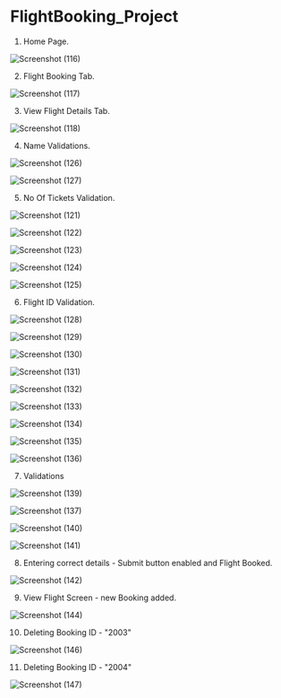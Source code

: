 # FlightBooking_Project

1. Home Page.

![Screenshot (116)](https://user-images.githubusercontent.com/65679586/137981053-2b0865cf-f934-419d-b13c-88c2e30e6314.png)

2. Flight Booking Tab.

![Screenshot (117)](https://user-images.githubusercontent.com/65679586/137981223-1bbc40a7-3ca4-4de7-90b7-c9e06110bc33.png)

3. View Flight Details Tab.

![Screenshot (118)](https://user-images.githubusercontent.com/65679586/137981276-10735463-17c7-4cf9-bfdd-0d1e59bf4064.png)

4. Name Validations.

![Screenshot (126)](https://user-images.githubusercontent.com/65679586/137981511-d5bfaa4c-d4d9-422d-aa24-6003f90a55eb.png)

![Screenshot (127)](https://user-images.githubusercontent.com/65679586/137981542-955ee4ae-c4b1-4c2a-88e0-ead3055ead2f.png)

5. No Of Tickets Validation.

![Screenshot (121)](https://user-images.githubusercontent.com/65679586/137981651-8865efe2-3ac8-4cc9-a0f6-529744f169a9.png)

![Screenshot (122)](https://user-images.githubusercontent.com/65679586/137981673-1e909ff2-0419-436b-b2c2-37c269d60161.png)

![Screenshot (123)](https://user-images.githubusercontent.com/65679586/137981695-836cc893-47df-411d-9365-890240fc5ed3.png)

![Screenshot (124)](https://user-images.githubusercontent.com/65679586/137981719-1b733b23-db14-4716-a84b-49cada2b5afd.png)

![Screenshot (125)](https://user-images.githubusercontent.com/65679586/137981737-ed454de1-64e6-407c-a164-3cc261eb44b1.png)

6. Flight ID Validation.

![Screenshot (128)](https://user-images.githubusercontent.com/65679586/137981800-2d0df2de-1ad2-46d0-b947-10be6fb0a31e.png)

![Screenshot (129)](https://user-images.githubusercontent.com/65679586/137981834-668152eb-f029-49c9-b93a-dd80aeb52eab.png)

![Screenshot (130)](https://user-images.githubusercontent.com/65679586/137981861-84d16f64-fba2-4876-920f-3af1df99c8f4.png)

![Screenshot (131)](https://user-images.githubusercontent.com/65679586/137981882-d124c8d9-a3a2-4b56-8d44-99d5993fdf58.png)

![Screenshot (132)](https://user-images.githubusercontent.com/65679586/137981905-ed9aa30e-7563-472d-8ef0-22d6fe86584d.png)

![Screenshot (133)](https://user-images.githubusercontent.com/65679586/137981923-e5eb0db6-dffa-4deb-baae-f2598e2ddbbf.png)

![Screenshot (134)](https://user-images.githubusercontent.com/65679586/137981953-c9f6a6d5-f820-4ac1-bcba-1fb9eed2c026.png)

![Screenshot (135)](https://user-images.githubusercontent.com/65679586/137981986-3f6271ca-1a51-46bf-8ab9-05f9ed6c2561.png)

![Screenshot (136)](https://user-images.githubusercontent.com/65679586/137982007-3d9af125-593c-45e2-a1c6-b626b80995c7.png)

7. Validations

![Screenshot (139)](https://user-images.githubusercontent.com/65679586/137982129-f088786e-366f-4fc8-8764-7f2179816107.png)

![Screenshot (137)](https://user-images.githubusercontent.com/65679586/137982144-f7d570e1-fcfb-41f9-aa15-07e24b48af5f.png)

![Screenshot (140)](https://user-images.githubusercontent.com/65679586/137982158-e307f0ef-681b-4faa-9aeb-e1213d9b8f42.png)

![Screenshot (141)](https://user-images.githubusercontent.com/65679586/137982173-2e1db6fc-393d-434a-8833-d4ff1b4bd06b.png)

8. Entering correct details - Submit button enabled and Flight Booked.

![Screenshot (142)](https://user-images.githubusercontent.com/65679586/137982319-13a353ff-c269-4fde-8450-3b41d8c96f0c.png)

9. View Flight Screen - new Booking added.

![Screenshot (144)](https://user-images.githubusercontent.com/65679586/137982560-e19df5c7-1c38-4ca4-8a0d-b3ade9d61f27.png)

10. Deleting Booking ID - "2003"

![Screenshot (146)](https://user-images.githubusercontent.com/65679586/137982658-5fc4b1cc-b6ae-401b-bf2b-aff2901c7dcd.png)

11. Deleting Booking ID - "2004"

![Screenshot (147)](https://user-images.githubusercontent.com/65679586/137982794-3952da5f-19e7-4b39-8ffb-99b456493e5c.png)
